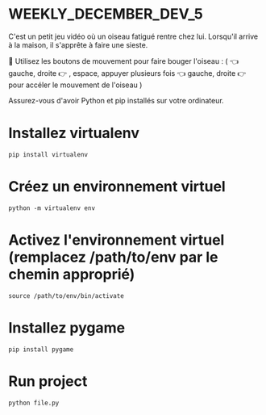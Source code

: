 # WEEKLY_DECEMBER_DEV_5

C'est un petit jeu vidéo où un oiseau fatigué rentre chez lui. Lorsqu'il arrive à la maison, il s'apprête à faire une sieste.

💬 Utilisez les boutons de mouvement pour faire bouger l'oiseau :
(
👈 gauche, droite 👉 , espace,
	 appuyer plusieurs fois 👈 gauche, droite 👉 pour accéler le mouvement de l'oiseau
)

Assurez-vous d'avoir Python et pip installés sur votre ordinateur.




# Installez virtualenv
```shell
pip install virtualenv
```

# Créez un environnement virtuel
```shell
python -m virtualenv env
```

# Activez l'environnement virtuel (remplacez /path/to/env par le chemin approprié)
```shell
source /path/to/env/bin/activate
```
# Installez pygame
```shell
pip install pygame
```
# Run project
```shell
python file.py
```
